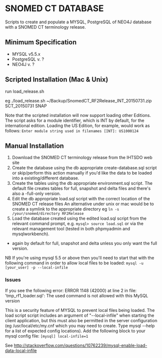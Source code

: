 # SNOMED CT DATABASE

Scripts to create and populate a MYSQL, PostgreSQL of NEO4J database with a SNOMED CT terminology release.

## Minimum Specification

- MYSQL v5.5.x
- PostgreSQL v. ?
- NEO4J v. ?

## Scripted Installation (Mac & Unix)

run load_release.sh

<rf2 archive="" location="">
  <schemaname>
  <loadtype -="" delta|snap|full|all="">
</loadtype>
</schemaname>
</rf2>

eg ./load_release.sh ~/Backup/SnomedCT_RF2Release_INT_20150731.zip SCT_20150731 SNAP

Note that the scripted installation will now support loading other Editions. The script asks for a module identifier, which is INT by default, for the international edition. Loading the US Edition, for example, would work as follows: `Enter module string used in filenames [INT]: US1000124`

## Manual Installation

1. Download the SNOMED CT terminology release from the IHTSDO web site
2. Create the database using the db appropriate create-database.sql script or skip/perform this action manually if you'd like the data to be loaded into a existing/different database.
3. Create the tables using the db appropriate environment.sql script. The default file creates tables for full, snapshot and delta files and there's also a -full-only version.
4. Edit the db appropriate load.sql script with the correct location of the SNOMED CT release files An alternative under unix or mac would be to create a symlink to the appropriate directory eg `ln -s /your/snomed/directory RF2Release`
5. Load the database created using the edited load.sql script from the relevant command prompt, e.g. `mysql> source load.sql` or via the relevant management tool (tested in both phpmyadmin and mysqlworkbench).

  - again by default for full, snapshot and delta unless you only want the full version.

NB If you're using mysql 5.5 or above then you'll need to start that with the following command in order to allow local files to be loaded: `mysql -u [your_user] -p --local-infile`

### Issues

If you see the following error: ERROR 1148 (42000) at line 2 in file: 'tmp_rf1_loader.sql': The used command is not allowed with this MySQL version

This is a security feature of MYSQL to prevent local files being loaded. The load script script includes an argument of "--local-infile" when starting the client application, but this must also be permitted in the server configuration (eg /usr/local/etc/my.cnf which you may need to create. Type mysql --help for a list of expected config locations). Add the following block to your mysql config file: `[mysql] local-infile=1`

See <http://stackoverflow.com/questions/10762239/mysql-enable-load-data-local-infile>
